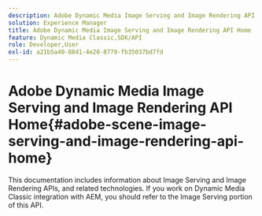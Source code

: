 ```yaml
---
description: Adobe Dynamic Media Image Serving and Image Rendering API Home
solution: Experience Manager
title: Adobe Dynamic Media Image Serving and Image Rendering API Home
feature: Dynamic Media Classic,SDK/API
role: Developer,User
exl-id: a21b5a40-88d1-4e20-8770-fb35037bd7fd
---
```

# Adobe Dynamic Media Image Serving and Image Rendering API Home{#adobe-scene-image-serving-and-image-rendering-api-home}

This documentation includes information about Image Serving and Image Rendering APIs, and related technologies. If you work on Dynamic Media Classic integration with AEM, you should refer to the Image Serving portion of this API.
